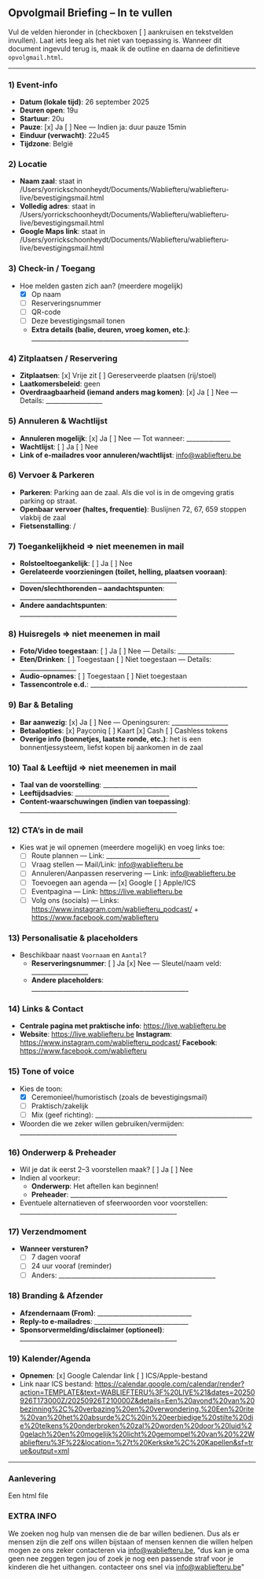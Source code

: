 ## Opvolgmail Briefing – In te vullen

Vul de velden hieronder in (checkboxen [ ] aankruisen en tekstvelden invullen). Laat iets leeg als het niet van toepassing is. Wanneer dit document ingevuld terug is, maak ik de outline en daarna de definitieve `opvolgmail.html`.

---

### 1) Event-info
- **Datum (lokale tijd)**: 26 september 2025
- **Deuren open**: 19u
- **Startuur**: 20u
- **Pauze**: [x] Ja  [ ] Nee  — Indien ja: duur pauze 15min
- **Einduur (verwacht)**: 22u45
- **Tijdzone**: België

### 2) Locatie
- **Naam zaal**: staat in /Users/yorrickschoonheydt/Documents/Wabliefteru/wabliefteru-live/bevestigingsmail.html
- **Volledig adres**: staat in /Users/yorrickschoonheydt/Documents/Wabliefteru/wabliefteru-live/bevestigingsmail.html
- **Google Maps link**: staat in /Users/yorrickschoonheydt/Documents/Wabliefteru/wabliefteru-live/bevestigingsmail.html

### 3) Check-in / Toegang
- Hoe melden gasten zich aan? (meerdere mogelijk)
  - [X] Op naam
  - [ ] Reserveringsnummer
  - [ ] QR-code
  - [ ] Deze bevestigingsmail tonen
  - **Extra details (balie, deuren, vroeg komen, etc.)**: __________________________________________________

### 4) Zitplaatsen / Reservering
- **Zitplaatsen**: [x] Vrije zit  [ ] Gereserveerde plaatsen (rij/stoel)
- **Laatkomersbeleid**: geen
- **Overdraagbaarheid (iemand anders mag komen)**: [x] Ja  [ ] Nee  — Details: __________________

### 5) Annuleren & Wachtlijst
- **Annuleren mogelijk**: [x] Ja  [ ] Nee  — Tot wanneer: ______________
- **Wachtlijst**: [ ] Ja  [ ] Nee
- **Link of e-mailadres voor annuleren/wachtlijst**: info@wabliefteru.be

### 6) Vervoer & Parkeren
- **Parkeren**: Parking aan de zaal. Als die vol is in de omgeving gratis parking op straat.
- **Openbaar vervoer (haltes, frequentie)**: Buslijnen 72, 67, 659 stoppen vlakbij de zaal
- **Fietsenstalling**: /

### 7) Toegankelijkheid => niet meenemen in mail
- **Rolstoeltoegankelijk**: [ ] Ja  [ ] Nee
- **Gerelateerde voorzieningen (toilet, helling, plaatsen vooraan)**: __________________________________________________
- **Doven/slechthorenden – aandachtspunten**: __________________________________________________
- **Andere aandachtspunten**: __________________________________________________

### 8) Huisregels => niet meenemen in mail
- **Foto/Video toegestaan**: [ ] Ja  [ ] Nee  — Details: __________________
- **Eten/Drinken**: [ ] Toegestaan  [ ] Niet toegestaan  — Details: __________________
- **Audio-opnames**: [ ] Toegestaan  [ ] Niet toegestaan
- **Tassencontrole e.d.**: __________________________________________________

### 9) Bar & Betaling
- **Bar aanwezig**: [x] Ja  [ ] Nee  — Openingsuren: __________________
- **Betaalopties**: [x] Payconiq  [ ] Kaart  [x] Cash  [ ] Cashless tokens 
- **Overige info (bonnetjes, laatste ronde, etc.)**: het is een bonnentjessysteem, liefst kopen bij aankomen in de zaal

### 10) Taal & Leeftijd => niet meenemen in mail
- **Taal van de voorstelling**: ______________________________
- **Leeftijdsadvies**: ______________________________
- **Content-waarschuwingen (indien van toepassing)**: __________________________________________________


### 12) CTA’s in de mail
- Kies wat je wil opnemen (meerdere mogelijk) en voeg links toe:
  - [ ] Route plannen — Link: ______________________________
  - [ ] Vraag stellen — Mail/Link: info@wabliefteru.be
  - [ ] Annuleren/Aanpassen reservering — Link: info@wabliefteru.be
  - [ ] Toevoegen aan agenda — [x] Google  [ ] Apple/ICS
  - [ ] Eventpagina — Link: https://live.wabliefteru.be
  - [ ] Volg ons (socials) — Links: https://www.instagram.com/wabliefteru_podcast/ + https://www.facebook.com/wabliefteru 

### 13) Personalisatie & placeholders 
- Beschikbaar naast `Voornaam` en `Aantal`?
  - **Reserveringsnummer**: [ ] Ja  [x] Nee  — Sleutel/naam veld: __________________
  - **Andere placeholders**: __________________________________________________

### 14) Links & Contact
- **Centrale pagina met praktische info**: https://live.wabliefteru.be
- **Website**: https://live.wabliefteru.be   **Instagram**: https://www.instagram.com/wabliefteru_podcast/   **Facebook**: https://www.facebook.com/wabliefteru

### 15) Tone of voice
- Kies de toon:
  - [x] Ceremonieel/humoristisch (zoals de bevestigingsmail)
  - [ ] Praktisch/zakelijk
  - [ ] Mix (geef richting): __________________________________________________
- Woorden die we zeker willen gebruiken/vermijden: __________________________________________________

### 16) Onderwerp & Preheader
- Wil je dat ik eerst 2–3 voorstellen maak? [ ] Ja  [ ] Nee
- Indien al voorkeur:
  - **Onderwerp**: Het aftellen kan beginnen!
  - **Preheader**: __________________________________________________
- Eventuele alternatieven of sfeerwoorden voor voorstellen: __________________________________________________

### 17) Verzendmoment
- **Wanneer versturen?**
  - [ ] 7 dagen vooraf
  - [ ] 24 uur vooraf (reminder)
  - [ ] Anders: __________________________________________________

### 18) Branding & Afzender
- **Afzendernaam (From)**: ______________________________
- **Reply-to e-mailadres**: ______________________________
- **Sponsorvermelding/disclaimer (optioneel)**: __________________________________________________

### 19) Kalender/Agenda
- **Opnemen**: [x] Google Calendar link  [ ] ICS/Apple-bestand
- Link naar ICS bestand: https://calendar.google.com/calendar/render?action=TEMPLATE&text=WABLIEFTERU%3F%20LIVE%21&dates=20250926T173000Z/20250926T210000Z&details=Een%20avond%20van%20bezinning%2C%20verbazing%20en%20verwondering.%20Een%20rite%20van%20het%20absurde%2C%20in%20eerbiedige%20stilte%20die%20telkens%20onderbroken%20zal%20worden%20door%20luid%20gelach%20en%20mogelijk%20licht%20gemompel%20van%20%22Wabliefteru%3F%22&location=%27t%20Kerkske%2C%20Kapellen&sf=true&output=xml

---

### Aanlevering
Een html file



### EXTRA INFO
We zoeken nog hulp van mensen die de bar willen bedienen. Dus als er mensen zijn die zelf ons willen bijstaan of mensen kennen die willen helpen mogen ze ons zeker contacteren via info@wabliefteru.be, "dus kan je oma geen nee zeggen tegen jou of zoek je nog een passende straf voor je kinderen die het uithangen. contacteer ons snel via info@wabliefteru.be"


